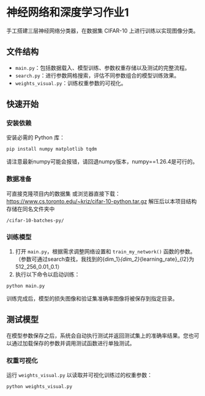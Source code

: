 # 神经网络和深度学习作业1
手工搭建三层神经网络分类器，在数据集 CIFAR-10 上进行训练以实现图像分类。

## 文件结构
- `main.py`：包括数据载入、模型训练、参数权重存储以及测试的完整流程。
- `search.py`：进行参数网格搜索，评估不同参数组合的模型训练效果。
- `weights_visual.py`：训练权重参数的可视化。

## 快速开始

### 安装依赖

安装必需的 Python 库：

```bash
pip install numpy matplotlib tqdm
```
请注意最新numpy可能会报错，请回退numpy版本，numpy==1.26.4是可行的。
### 数据准备
可直接克隆项目内的数据集
或浏览器直接下载：
https://www.cs.toronto.edu/~kriz/cifar-10-python.tar.gz
解压后以本项目结构存储在同名文件夹中

```
/cifar-10-batches-py/
```

### 训练模型

1. 打开 `main.py`，根据需求调整网络设置和 `train_my_network()` 函数的参数。（参数可通过search查找，我找到的{dim_1}_{dim_2}_{learning_rate}_{l2}为512_256_0.01_0.1）
2. 执行以下命令以启动训练：

```bash
python main.py
```

训练完成后，模型的损失图像和验证集准确率图像将被保存到指定目录。

## 测试模型

在模型参数保存之后，系统会自动执行测试并返回测试集上的准确率结果。您也可以通过加载保存的参数并调用测试函数进行单独测试。

### 权重可视化

运行 `weights_visual.py` 以读取并可视化训练过的权重参数：

```bash
python weights_visual.py
```
